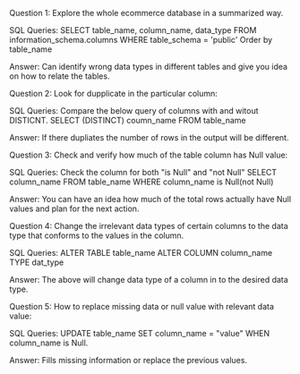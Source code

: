 Question 1:  Explore the whole ecommerce database in a summarized way.

SQL Queries:
        SELECT table_name, column_name, data_type
        FROM information_schema.columns
        WHERE table_schema = 'public'
        Order by table_name

Answer: Can identify wrong data types in different tables and give you idea on how to relate the tables.
      
Question 2:  Look for dupplicate in the particular column:

SQL Queries: Compare the below query of columns with and witout DISTICNT.
        SELECT (DISTINCT) coumn_name FROM table_name

Answer: If there dupliates the number of rows in the output will be different.

Question 3: Check and verify how much of the table column has Null value:

SQL Queries: Check the column for both "is Null" and "not Null"
       SELECT column_name FROM table_name WHERE column_name is Null(not Null)

Answer: You can have an idea how much of the total rows actually have Null values and plan for the next action.

Question 4:  Change the irrelevant data types of certain columns to the data type that conforms to the values in the column.

SQL Queries: 
        ALTER TABLE table_name
        ALTER COLUMN column_name TYPE dat_type

Answer: The above will change data type of a column in to the desired data type.

Question 5: How to replace missing data or null value with relevant data value:
  

SQL Queries:
        UPDATE table_name 
        SET column_name = "value"
        WHEN column_name is Null.

Answer: Fills missing information or replace the previous values.

